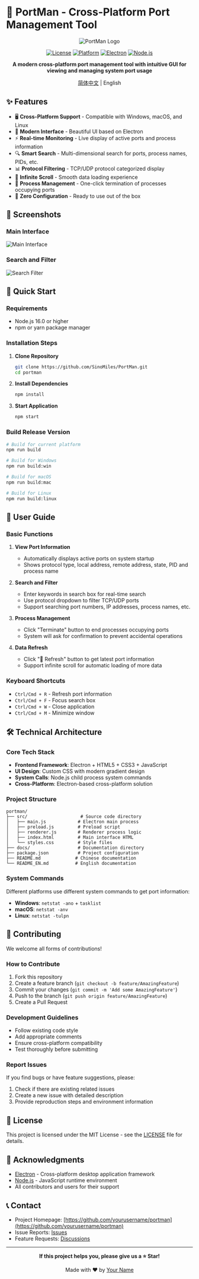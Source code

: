 # 🚀 PortMan - Cross-Platform Port Management Tool

<div align="center">

![PortMan Logo](https://img.shields.io/badge/PortMan-Port%20Manager-blue?style=for-the-badge)

[![License](https://img.shields.io/badge/license-MIT-green.svg)](LICENSE)
[![Platform](https://img.shields.io/badge/platform-Windows%20%7C%20macOS%20%7C%20Linux-lightgrey.svg)](https://github.com/SinoMiles/PortMan)
[![Electron](https://img.shields.io/badge/Electron-Latest-47848f.svg)](https://electronjs.org/)
[![Node.js](https://img.shields.io/badge/Node.js-16%2B-green.svg)](https://nodejs.org/)

**A modern cross-platform port management tool with intuitive GUI for viewing and managing system port usage**

[简体中文](README.md) | English

</div>

## ✨ Features

- 🖥️ **Cross-Platform Support** - Compatible with Windows, macOS, and Linux
- 🎨 **Modern Interface** - Beautiful UI based on Electron
- ⚡ **Real-time Monitoring** - Live display of active ports and process information
- 🔍 **Smart Search** - Multi-dimensional search for ports, process names, PIDs, etc.
- 📊 **Protocol Filtering** - TCP/UDP protocol categorized display
- 🔄 **Infinite Scroll** - Smooth data loading experience
- 🎯 **Process Management** - One-click termination of processes occupying ports
- 🎪 **Zero Configuration** - Ready to use out of the box

## 📸 Screenshots

### Main Interface
![Main Interface](docs/images/main-interface.png)

### Search and Filter
![Search Filter](docs/images/search-filter.png)

## 🚀 Quick Start

### Requirements

- Node.js 16.0 or higher
- npm or yarn package manager

### Installation Steps

1. **Clone Repository**
   ```bash
   git clone https://github.com/SinoMiles/PortMan.git
   cd portman
   ```

2. **Install Dependencies**
   ```bash
   npm install
   ```

3. **Start Application**
   ```bash
   npm start
   ```

### Build Release Version

```bash
# Build for current platform
npm run build

# Build for Windows
npm run build:win

# Build for macOS
npm run build:mac

# Build for Linux
npm run build:linux
```

## 📖 User Guide

### Basic Functions

1. **View Port Information**
   - Automatically displays active ports on system startup
   - Shows protocol type, local address, remote address, state, PID and process name

2. **Search and Filter**
   - Enter keywords in search box for real-time search
   - Use protocol dropdown to filter TCP/UDP ports
   - Support searching port numbers, IP addresses, process names, etc.

3. **Process Management**
   - Click "Terminate" button to end processes occupying ports
   - System will ask for confirmation to prevent accidental operations

4. **Data Refresh**
   - Click "🔄 Refresh" button to get latest port information
   - Support infinite scroll for automatic loading of more data

### Keyboard Shortcuts

- `Ctrl/Cmd + R` - Refresh port information
- `Ctrl/Cmd + F` - Focus search box
- `Ctrl/Cmd + W` - Close application
- `Ctrl/Cmd + M` - Minimize window

## 🛠️ Technical Architecture

### Core Tech Stack

- **Frontend Framework**: Electron + HTML5 + CSS3 + JavaScript
- **UI Design**: Custom CSS with modern gradient design
- **System Calls**: Node.js child process system commands
- **Cross-Platform**: Electron-based cross-platform solution

### Project Structure

```
portman/
├── src/                    # Source code directory
│   ├── main.js            # Electron main process
│   ├── preload.js         # Preload script
│   ├── renderer.js        # Renderer process logic
│   ├── index.html         # Main interface HTML
│   └── styles.css         # Style files
├── docs/                  # Documentation directory
├── package.json           # Project configuration
├── README.md             # Chinese documentation
└── README_EN.md          # English documentation
```

### System Commands

Different platforms use different system commands to get port information:

- **Windows**: `netstat -ano` + `tasklist`
- **macOS**: `netstat -anv`
- **Linux**: `netstat -tulpn`

## 🤝 Contributing

We welcome all forms of contributions!

### How to Contribute

1. Fork this repository
2. Create a feature branch (`git checkout -b feature/AmazingFeature`)
3. Commit your changes (`git commit -m 'Add some AmazingFeature'`)
4. Push to the branch (`git push origin feature/AmazingFeature`)
5. Create a Pull Request

### Development Guidelines

- Follow existing code style
- Add appropriate comments
- Ensure cross-platform compatibility
- Test thoroughly before submitting

### Report Issues

If you find bugs or have feature suggestions, please:

1. Check if there are existing related issues
2. Create a new issue with detailed description
3. Provide reproduction steps and environment information

## 📄 License

This project is licensed under the MIT License - see the [LICENSE](LICENSE) file for details.

## 🙏 Acknowledgments

- [Electron](https://electronjs.org/) - Cross-platform desktop application framework
- [Node.js](https://nodejs.org/) - JavaScript runtime environment
- All contributors and users for their support

## 📞 Contact

- Project Homepage: [https://github.com/yourusername/portman](https://github.com/yourusername/portman)
- Issue Reports: [Issues](https://github.com/yourusername/portman/issues)
- Feature Requests: [Discussions](https://github.com/yourusername/portman/discussions)

---

<div align="center">

**If this project helps you, please give us a ⭐ Star!**

Made with ❤️ by [Your Name](https://github.com/yourusername)

</div>
